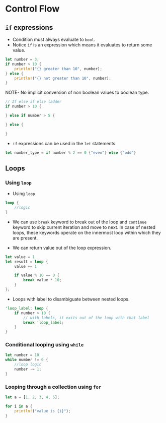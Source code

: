 # Control Flow

## `if` expressions

- Condition must always evaluate to `bool`.
- Notice `if` is an expression which means it evaluates to return some value.

```rust
let number = 3;
if number > 10 {
    println!("{} greater than 10", number);
} else {
    println!("{} not greater than 10", number);
}
```

NOTE- No implicit conversion of non boolean values to boolean type.

```rust
// If else if else ladder
if number > 10 {

} else if number > 5 {

} else {

}
```

- `if` expressions can be used in the `let` statements.

```rust
let number_type = if number % 2 == 0 {"even"} else {"odd"}
```

## Loops

### Using `loop`

- Using `loop`

```rust
loop {
    //logic
}
```

- We can use `break` keyword to break out of the loop and `continue` keyword to skip current iteration and move to next. In case of nested loops, these keywords operate on the innermost loop within which they are present.

- We can return value out of the loop expression.

```rust
let value = 1
let result = loop {
    value += 1

    if value % 10 == 0 {
        break value * 10;
    }
};
```

- Loops with label to disambiguate between nested loops.

```rust
'loop_label: loop {
    if number > 10 {
        // with labels, it exits out of the loop with that label
        break 'loop_label;
    }
}
```

### Conditional looping using `while`

```rust
let number = 10
while number != 0 {
    //loop logic
    number -= 1;
}
```

### Looping through a collection using `for`

```rust
let a = [1, 2, 3, 4, 5];

for i in a {
    println!("value is {i}");
}
```
